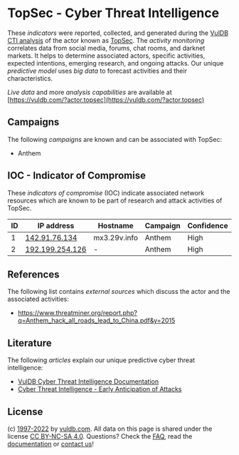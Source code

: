 # TopSec - Cyber Threat Intelligence

These _indicators_ were reported, collected, and generated during the [VulDB CTI analysis](https://vuldb.com/?kb.cti) of the actor known as [TopSec](https://vuldb.com/?actor.topsec). The _activity monitoring_ correlates data from social media, forums, chat rooms, and darknet markets. It helps to determine associated actors, specific activities, expected intentions, emerging research, and ongoing attacks. Our unique _predictive model_ uses _big data_ to forecast activities and their characteristics.

_Live data_ and more _analysis capabilities_ are available at [https://vuldb.com/?actor.topsec](https://vuldb.com/?actor.topsec)

## Campaigns

The following _campaigns_ are known and can be associated with TopSec:

* Anthem

## IOC - Indicator of Compromise

These _indicators of compromise_ (IOC) indicate associated network resources which are known to be part of research and attack activities of TopSec.

ID | IP address | Hostname | Campaign | Confidence
-- | ---------- | -------- | -------- | ----------
1 | [142.91.76.134](https://vuldb.com/?ip.142.91.76.134) | mx3.29v.info | Anthem | High
2 | [192.199.254.126](https://vuldb.com/?ip.192.199.254.126) | - | Anthem | High

## References

The following list contains _external sources_ which discuss the actor and the associated activities:

* https://www.threatminer.org/report.php?q=Anthem_hack_all_roads_lead_to_China.pdf&y=2015

## Literature

The following _articles_ explain our unique predictive cyber threat intelligence:

* [VulDB Cyber Threat Intelligence Documentation](https://vuldb.com/?kb.cti)
* [Cyber Threat Intelligence - Early Anticipation of Attacks](https://www.scip.ch/en/?labs.20201022)

## License

(c) [1997-2022](https://vuldb.com/?kb.changelog) by [vuldb.com](https://vuldb.com/?kb.about). All data on this page is shared under the license [CC BY-NC-SA 4.0](https://creativecommons.org/licenses/by-nc-sa/4.0/). Questions? Check the [FAQ](https://vuldb.com/?kb.faq), read the [documentation](https://vuldb.com/?kb) or [contact us](https://vuldb.com/?contact)!
